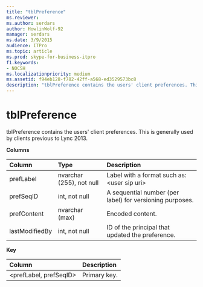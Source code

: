 ```yaml
---
title: "tblPreference"
ms.reviewer: 
ms.author: serdars
author: HowlinWolf-92
manager: serdars
ms.date: 3/9/2015
audience: ITPro
ms.topic: article
ms.prod: skype-for-business-itpro
f1.keywords:
- NOCSH
ms.localizationpriority: medium
ms.assetid: f94eb128-f782-42ff-a568-ed3529573bc8
description: "tblPreference contains the users' client preferences. This is generally used by clients previous to Lync 2013."
---
```


# tblPreference

tblPreference contains the users' client preferences. This is generally used by clients previous to Lync 2013.

**Columns**


| **Column**            | **Type**                        | **Description**                                                 |
|:----------------------|:--------------------------------|:----------------------------------------------------------------|
| prefLabel  <br/>      | nvarchar (255), not null  <br/> | Label with a format such as: \<user sip uri\>                   |
| prefSeqID  <br/>      | int, not null  <br/>            | A sequential number (per label) for versioning purposes.  <br/> |
| prefContent  <br/>    | nvarchar (max)  <br/>           | Encoded content.  <br/>                                         |
| lastModifiedBy  <br/> | int, not null  <br/>            | ID of the principal that updated the preference.  <br/>         |

**Key**

|**Column**|**Description**|
|:-----|:-----|
|\<prefLabel, prefSeqID\>  <br/> |Primary key.  <br/> |


